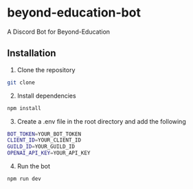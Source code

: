 # beyond-education-bot

A Discord Bot for Beyond-Education

## Installation

1. Clone the repository

```bash
git clone
```

2. Install dependencies

```bash
npm install
```

3. Create a .env file in the root directory and add the following

```bash
BOT_TOKEN=YOUR_BOT_TOKEN
CLIENT_ID=YOUR_CLIENT_ID
GUILD_ID=YOUR_GUILD_ID
OPENAI_API_KEY=YOUR_API_KEY
```

4. Run the bot

```bash
npm run dev
```
